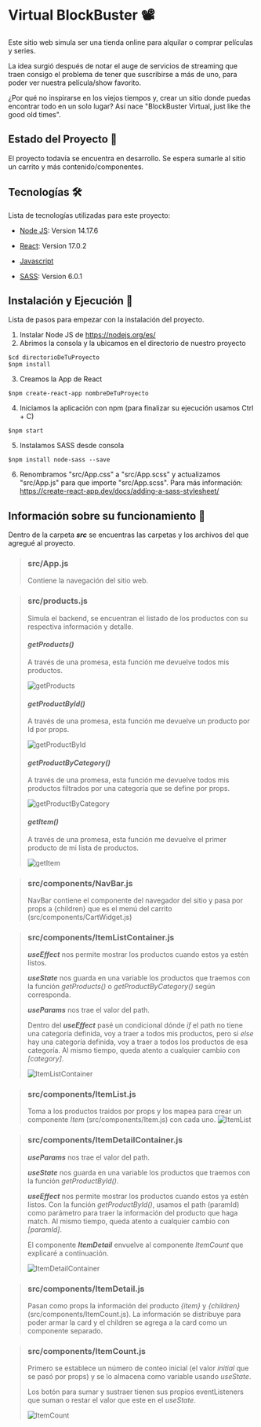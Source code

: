 # Virtual BlockBuster 📽️

Este sitio web simula ser una tienda online para alquilar o comprar películas y series.  

La idea surgió después de notar el auge de servicios de streaming que traen consigo el problema de tener que suscribirse a más de uno, para poder ver nuestra película/show favorito.  

¿Por qué no inspirarse en los viejos tiempos y, crear un sitio donde puedas encontrar todo en un solo lugar? Así nace "BlockBuster Virtual, just like the good old times".
 
## Estado del Proyecto 🚧

El proyecto todavía se encuentra en desarrollo. Se espera sumarle al sitio un carrito y más contenido/componentes.
 
## Tecnologías 🛠️

Lista de tecnologías utilizadas para este proyecto:

- [Node JS](https://nodejs.org/es/): Version 14.17.6

- [React](https://es.reactjs.org/): Version 17.0.2

- [Javascript](https://www.javascript.com/)

- [SASS](https://sass-lang.com/): Version 6.0.1

## Instalación y Ejecución 🚀

Lista de pasos para empezar con la instalación del proyecto.

1. Instalar Node JS de https://nodejs.org/es/
2. Abrimos la consola y la ubicamos en el directorio de nuestro proyecto
```
$cd directorioDeTuProyecto
$npm install
```
3. Creamos la App de React
```
$npm create-react-app nombreDeTuProyecto
```
4. Iniciamos la aplicación con npm (para finalizar su ejecución usamos Ctrl + C)
```
$npm start
```
5. Instalamos SASS desde consola
```
$npm install node-sass --save
```
6. Renombramos "src/App.css" a "src/App.scss" y actualizamos "src/App.js" para que importe "src/App.scss". Para más información: https://create-react-app.dev/docs/adding-a-sass-stylesheet/

## Información sobre su funcionamiento 🍿

Dentro de la carpeta ***src*** se encuentras las carpetas y los archivos del que agregué al proyecto.

> ### src/App.js
> Contiene la navegación del sitio web. 

> ### src/products.js
> Simula el backend, se encuentran el listado de los productos con su respectiva información y detalle.
> 
> #### ***getProducts()***
> 
> A través de una promesa, esta función me devuelve todos mis productos.
> 
> ![getProducts](http://imgfz.com/i/zKQC8lO.png)
>
> #### ***getProductById()***
>
> A través de una promesa, esta función me devuelve un producto por Id por props.
> 
> ![getProductById](http://imgfz.com/i/Z2xy7tg.png)
> 
> #### ***getProductByCategory()***
> 
> A través de una promesa, esta función me devuelve todos mis productos filtrados por una categoría que se define por props.
> 
> ![getProductByCategory](http://imgfz.com/i/my28oMJ.png)
>
> #### ***getItem()***
> 
> A través de una promesa, esta función me devuelve el primer producto de mi lista de productos.
> 
> ![getItem](http://imgfz.com/i/PhkQ1t3.png)

> ### src/components/NavBar.js
> NavBar contiene el componente del navegador del sitio y pasa por props a {children} que es el menú del carrito (src/components/CartWidget.js)

> ### src/components/ItemListContainer.js
> ***useEffect*** nos permite mostrar los productos cuando estos ya estén listos.
> 
> ***useState*** nos guarda en una variable los productos que traemos con la función *getProducts()* o *getProductByCategory()* según corresponda.
> 
> ***useParams*** nos trae el valor del path.
> 
> Dentro del ***useEffect*** pasé un condicional dónde *if* el path no tiene una categoría definida, voy a traer a todos mis productos, pero si *else* hay una categoría definida, voy a traer a todos los productos de esa categoría. Al mismo tiempo, queda atento a cualquier cambio con *[category]*.
>
>![ItemListContainer](http://imgfz.com/i/dyQw06U.png)

> ### src/components/ItemList.js
> Toma a los productos traidos por props y los mapea para crear un componente *Item* (src/components/Item.js) con cada uno.
>![ItemList](http://imgfz.com/i/Df62toE.png) 

> ### src/components/ItemDetailContainer.js
> ***useParams*** nos trae el valor del path.
> 
> ***useState*** nos guarda en una variable los productos que traemos con la función *getProductById()*.
>
> ***useEffect*** nos permite mostrar los productos cuando estos ya estén listos. Con la función *getProductById()*, usamos el path (paramId) como parámetro para traer la información del producto que haga match. Al mismo tiempo, queda atento a cualquier cambio con *[paramId]*.
>
> El componente ***ItemDetail*** envuelve al componente *ItemCount* que explicaré a continuación.
> 
>![ItemDetailContainer](http://imgfz.com/i/4jdVlOq.png) 

> ### src/components/ItemDetail.js
> Pasan como props la información del producto *{item}* y *{children}* (src/components/ItemCount.js). La información se distribuye para poder armar la card y el children se agrega a la card como un componente separado.

> ### src/components/ItemCount.js
> Primero se establece un número de conteo inicial (el valor *initial* que se pasó por props) y se lo almacena como variable usando *useState*.
>
> Los botón para sumar y sustraer tienen sus propios eventListeners que suman o restar el valor que este en el *useState*.
>
> ![ItemCount](http://imgfz.com/i/Rxase4w.png)
